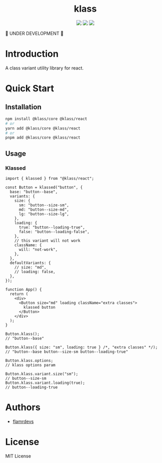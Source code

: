 <p align="center">
  <h1 align="center">klass</h1>
</p>

<p align="center">
  <a href="https://www.npmjs.com/package/@klass/react"><img src="https://badgen.net/npm/v/@klass/react"></a>
  <a href="https://bundlephobia.com/package/@klass/react"><img src="https://badgen.net/bundlephobia/minzip/@klass/react"></a>
  <a href="https://www.npmjs.com/package/@klass/react"><img src="https://badgen.net/npm/license/@klass/react"></a>
</p>

🚧 UNDER DEVELOPMENT 🚧

# Introduction

A class variant utility library for react.

# Quick Start

## Installation

```bash
npm install @klass/core @klass/react
# or
yarn add @klass/core @klass/react
# or
pnpm add @klass/core @klass/react
```

## Usage

### Klassed

```tsx
import { klassed } from "@klass/react";

const Button = klassed("button", {
  base: "button--base",
  variants: {
    size: {
      sm: "button--size-sm",
      md: "button--size-md",
      lg: "button--size-lg",
    },
    loading: {
      true: "button--loading-true",
      false: "button--loading-false",
    },
    // this variant will not work
    className: {
      will: "not-work",
    },
  },
  defaultVariants: {
    // size: "md",
    // loading: false,
  },
});

function App() {
  return (
    <div>
      <Button size="md" loading className="extra classes">
        klassed button
      </Button>
    </div>
  );
}

Button.klass();
// "button--base"

Button.klass({ size: "sm", loading: true } /*, "extra classes" */);
// "button--base button--size-sm button--loading-true"

Button.klass.options;
// klass options param

Button.klass.variant.size("sm");
// button--size-sm
Button.klass.variant.loading(true);
// button--loading-true
```

# Authors

- [flamrdevs](https://github.com/flamrdevs)

# License

MIT License

